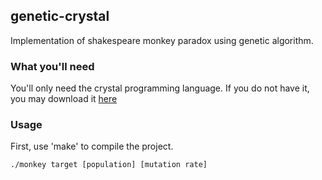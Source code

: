 ## genetic-crystal ##
Implementation of shakespeare monkey paradox using genetic algorithm.

### What you'll need ###

You'll only need the crystal programming language. If you do not have it, you may download it [here](https://crystal-lang.org/reference/installation/)

### Usage ###

First, use 'make' to compile the project.

`./monkey target [population] [mutation rate]`
